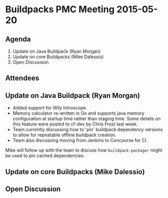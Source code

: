 # Buildpacks PMC Meeting 2015-05-20

## Agenda

1. Update on Java Buildpack (Ryan Morgan)
2. Update on core Buildpacks (Mike Dalessio)
3. Open Discussion


## Attendees


## Update on Java Buildpack (Ryan Morgan)

* Added support for Wily Introscope.
* Memory calculator re-written in Go and supports java memory
  configuration at startup time rather than staging time. Some details
  on this feature were posted to cf-dev by Chris Frost last week.
* Team currently discussing how to 'pin' buildpack dependency versions
  to allow for repeatable offline buildpack creation.
* Team also discussing moving from Jenkins to Concourse for CI.

Mike will follow up with the team to discuss how `buildpack-packager`
might be used to pin cached dependencies.


## Update on core Buildpacks (Mike Dalessio)


## Open Discussion

